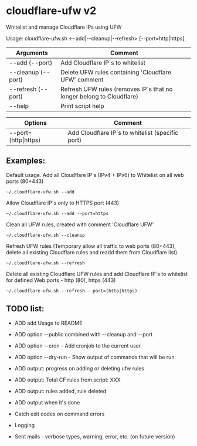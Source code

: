 # cloudflare-ufw v2

Whitelist and manage Cloudflare IPs using UFW

Usage: cloudflare-ufw.sh <--add|--cleanup|--refresh> [--port=http|https]

| Arguments             | Comment                                                              |
|-----------------------|----------------------------------------------------------------------|
| --add (--port)        | Add Cloudflare IP`s to whitelist                                     |
| --cleanup (--port)    | Delete UFW rules containing 'Cloudflare UFW' comment                 |
| --refresh (--port)    | Refresh UFW rules (removes IP`s that no longer belong to Cloudflare) |
| --help                | Print script help                                                    |

| Options              | Comment                                                               |
|----------------------|-----------------------------------------------------------------------|
| --port=(http\|https) | Add Cloudflare IP`s to whitelist (specific port)                      |


## Examples:
Default usage. Add all Cloudflare IP`s (IPv4 + IPv6) to Whitelist on all web ports (80+443)
```console
~/.cloudflare-ufw.sh --add
```
Allow Cloudflare IP`s only to HTTPS port (443)
```console
~/.cloudflare-ufw.sh --add --port=https
````
Clean all UFW rules, created with comment 'Cloudflare UFW'
```console
~/.cloudflare-ufw.sh --cleanup
```
Refresh UFW rules (Temporary allow all traffic to web ports (80+443), delete all existing Cloudflare rules and readd them from Cloudflare list)
```console
~/.cloudflare-ufw.sh --refresh
```
Delete all existing Cloudflare UFW rules and add Cloudflare IP`s to whitelist for defined Web ports - http (80), https (443) 
```console
~/.cloudflare-ufw.sh --refresh --port=(http|https)
```

## TODO list:
- ADD add Usage to README

- ADD option --public combined with --cleanup and --port
- ADD option --cron - Add cronjob to the current user
- ADD option --dry-run - Show output of commands that will be run

- ADD output: progress on adding or deleting ufw rules
- ADD output: Total CF rules from script: XXX
- ADD output: rules added, rule deleted
- ADD output when it's done

- Catch exit codes on command errors
- Logging
- Sent mails - verbose types, warning, error, etc. (on future version)